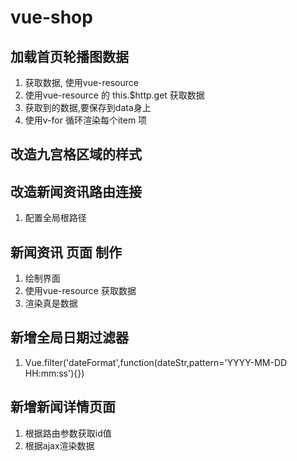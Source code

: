 # vue-shop

## 加载首页轮播图数据
1. 获取数据, 使用vue-resource
2. 使用vue-resource 的 this.$http.get 获取数据
3. 获取到的数据,要保存到data身上
4. 使用v-for 循环渲染每个item 项

## 改造九宫格区域的样式

## 改造新闻资讯路由连接
1. 配置全局根路径


## 新闻资讯 页面 制作
1. 绘制界面
2. 使用vue-resource 获取数据
3. 渲染真是数据


## 新增全局日期过滤器
1. Vue.filter('dateFormat',function(dateStr,pattern='YYYY-MM-DD HH:mm:ss'){})


## 新增新闻详情页面
1. 根据路由参数获取id值
2. 根据ajax渲染数据